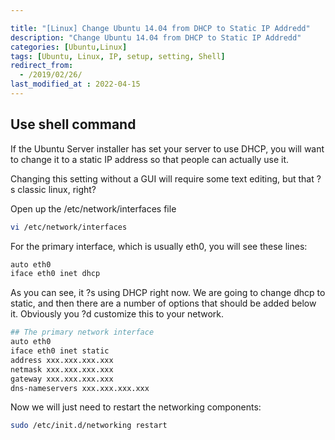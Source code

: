 ```yaml
---

title: "[Linux] Change Ubuntu 14.04 from DHCP to Static IP Addredd"
description: "Change Ubuntu 14.04 from DHCP to Static IP Addredd"
categories: [Ubuntu,Linux]
tags: [Ubuntu, Linux, IP, setup, setting, Shell]
redirect_from:
  - /2019/02/26/
last_modified_at : 2022-04-15
---
```




## Use shell command
If the Ubuntu Server installer has set your server to use DHCP, you will want to change it to a static IP address so that people can actually use it.

Changing this setting without a GUI will require some text editing, but that ?s classic linux, right?

Open up the /etc/network/interfaces file

``` bash
vi /etc/network/interfaces
```

For the primary interface, which is usually eth0, you will see these lines:

``` bash
auto eth0
iface eth0 inet dhcp
```

As you can see, it ?s using DHCP right now. We are going to change dhcp to static, and then there are a number of options that should be added below it. Obviously you ?d customize this to your network.

``` bash
## The primary network interface
auto eth0
iface eth0 inet static
address xxx.xxx.xxx.xxx
netmask xxx.xxx.xxx.xxx
gateway xxx.xxx.xxx.xxx
dns-nameservers xxx.xxx.xxx.xxx
```

Now we will just need to restart the networking components:

``` bash
sudo /etc/init.d/networking restart
```
